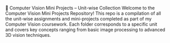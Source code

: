 🧠 Computer Vision Mini Projects – Unit-wise Collection
Welcome to the Computer Vision Mini Projects Repository!
This repo is a compilation of all the unit-wise assignments and mini-projects completed as part of my Computer Vision coursework.
Each folder corresponds to a specific unit and covers key concepts ranging from basic image processing to advanced 3D vision techniques.

